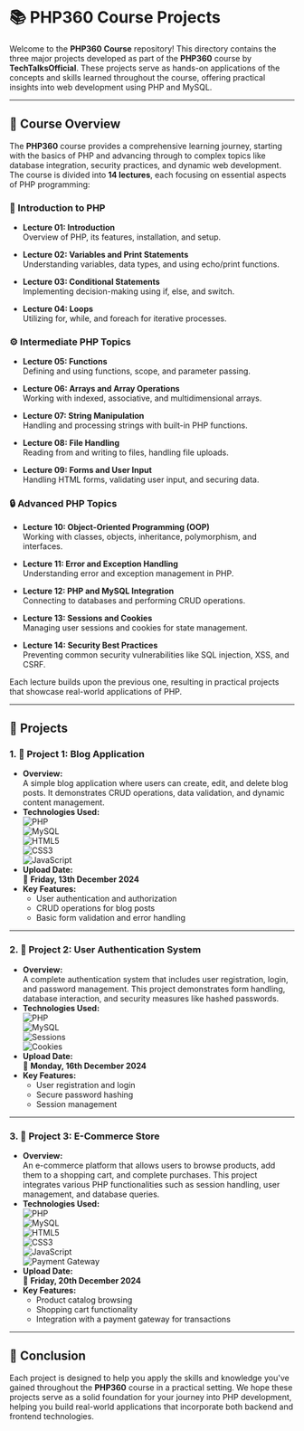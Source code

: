 # 📚 PHP360 Course Projects

Welcome to the **PHP360 Course** repository! This directory contains the three major projects developed as part of the **PHP360** course by **TechTalksOfficial**. These projects serve as hands-on applications of the concepts and skills learned throughout the course, offering practical insights into web development using PHP and MySQL.

---

## 📖 Course Overview

The **PHP360** course provides a comprehensive learning journey, starting with the basics of PHP and advancing through to complex topics like database integration, security practices, and dynamic web development. The course is divided into **14 lectures**, each focusing on essential aspects of PHP programming:

### **🔰 Introduction to PHP**

- **Lecture 01: Introduction**  
  Overview of PHP, its features, installation, and setup.

- **Lecture 02: Variables and Print Statements**  
  Understanding variables, data types, and using echo/print functions.

- **Lecture 03: Conditional Statements**  
  Implementing decision-making using if, else, and switch.

- **Lecture 04: Loops**  
  Utilizing for, while, and foreach for iterative processes.

### **⚙️ Intermediate PHP Topics**

- **Lecture 05: Functions**  
  Defining and using functions, scope, and parameter passing.

- **Lecture 06: Arrays and Array Operations**  
  Working with indexed, associative, and multidimensional arrays.

- **Lecture 07: String Manipulation**  
  Handling and processing strings with built-in PHP functions.

- **Lecture 08: File Handling**  
  Reading from and writing to files, handling file uploads.

- **Lecture 09: Forms and User Input**  
  Handling HTML forms, validating user input, and securing data.

### **🔒 Advanced PHP Topics**

- **Lecture 10: Object-Oriented Programming (OOP)**  
  Working with classes, objects, inheritance, polymorphism, and interfaces.

- **Lecture 11: Error and Exception Handling**  
  Understanding error and exception management in PHP.

- **Lecture 12: PHP and MySQL Integration**  
  Connecting to databases and performing CRUD operations.

- **Lecture 13: Sessions and Cookies**  
  Managing user sessions and cookies for state management.

- **Lecture 14: Security Best Practices**  
  Preventing common security vulnerabilities like SQL injection, XSS, and CSRF.

Each lecture builds upon the previous one, resulting in practical projects that showcase real-world applications of PHP.

---

## 🚀 Projects

### 1. **📝 Project 1: Blog Application**
   - **Overview:**  
     A simple blog application where users can create, edit, and delete blog posts. It demonstrates CRUD operations, data validation, and dynamic content management.
   - **Technologies Used:**  
     ![PHP](https://img.shields.io/badge/-PHP-black?style=flat&logo=php)  
     ![MySQL](https://img.shields.io/badge/-MySQL-black?style=flat&logo=mysql)  
     ![HTML5](https://img.shields.io/badge/-HTML5-black?style=flat&logo=html5)  
     ![CSS3](https://img.shields.io/badge/-CSS3-black?style=flat&logo=css3)  
     ![JavaScript](https://img.shields.io/badge/-JavaScript-black?style=flat&logo=javascript)  
   - **Upload Date:**  
     📅 **Friday, 13th December 2024**
   - **Key Features:**  
     - User authentication and authorization  
     - CRUD operations for blog posts  
     - Basic form validation and error handling  

---

### 2. **🔐 Project 2: User Authentication System**
   - **Overview:**  
     A complete authentication system that includes user registration, login, and password management. This project demonstrates form handling, database interaction, and security measures like hashed passwords.
   - **Technologies Used:**  
     ![PHP](https://img.shields.io/badge/-PHP-black?style=flat&logo=php)  
     ![MySQL](https://img.shields.io/badge/-MySQL-black?style=flat&logo=mysql)  
     ![Sessions](https://img.shields.io/badge/-Sessions-333333?style=flat)  
     ![Cookies](https://img.shields.io/badge/-Cookies-333333?style=flat)  
   - **Upload Date:**  
     📅 **Monday, 16th December 2024**
   - **Key Features:**  
     - User registration and login  
     - Secure password hashing  
     - Session management  

---

### 3. **🛒 Project 3: E-Commerce Store**
   - **Overview:**  
     An e-commerce platform that allows users to browse products, add them to a shopping cart, and complete purchases. This project integrates various PHP functionalities such as session handling, user management, and database queries.
   - **Technologies Used:**  
     ![PHP](https://img.shields.io/badge/-PHP-black?style=flat&logo=php)  
     ![MySQL](https://img.shields.io/badge/-MySQL-black?style=flat&logo=mysql)  
     ![HTML5](https://img.shields.io/badge/-HTML5-black?style=flat&logo=html5)  
     ![CSS3](https://img.shields.io/badge/-CSS3-black?style=flat&logo=css3)  
     ![JavaScript](https://img.shields.io/badge/-JavaScript-black?style=flat&logo=javascript)  
     ![Payment Gateway](https://img.shields.io/badge/-Payment%20Gateway-blue)  
   - **Upload Date:**  
     📅 **Friday, 20th December 2024**
   - **Key Features:**  
     - Product catalog browsing  
     - Shopping cart functionality  
     - Integration with a payment gateway for transactions  

---

## 🏁 Conclusion

Each project is designed to help you apply the skills and knowledge you've gained throughout the **PHP360** course in a practical setting. We hope these projects serve as a solid foundation for your journey into PHP development, helping you build real-world applications that incorporate both backend and frontend technologies.